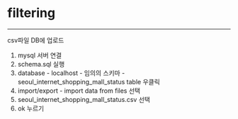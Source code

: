 # filtering
---

csv파일 DB에 업로드
1. mysql 서버 연결
2. schema.sql 실행
3. database - localhost - 임의의 스키마 - seoul_internet_shopping_mall_status table 우클릭
4. import/export - import data from files 선택
5. seoul_internet_shopping_mall_status.csv 선택
6. ok 누르기
